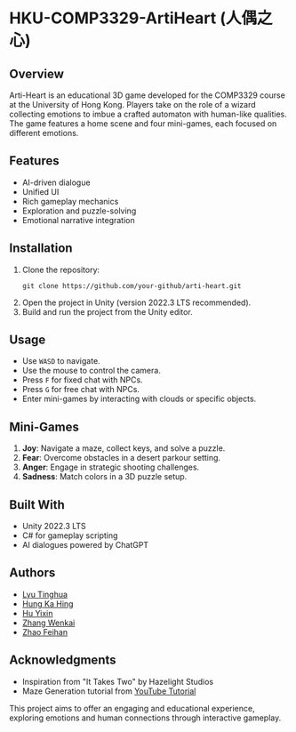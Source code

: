 # HKU-COMP3329-ArtiHeart (人偶之心)

## Overview
Arti-Heart is an educational 3D game developed for the COMP3329 course at the University of Hong Kong. Players take on the role of a wizard collecting emotions to imbue a crafted automaton with human-like qualities. The game features a home scene and four mini-games, each focused on different emotions.

## Features
- AI-driven dialogue
- Unified UI
- Rich gameplay mechanics
- Exploration and puzzle-solving
- Emotional narrative integration

## Installation
1. Clone the repository:
   ```
   git clone https://github.com/your-github/arti-heart.git
   ```
2. Open the project in Unity (version 2022.3 LTS recommended).
3. Build and run the project from the Unity editor.

## Usage
- Use `WASD` to navigate.
- Use the mouse to control the camera.
- Press `F` for fixed chat with NPCs.
- Press `G` for free chat with NPCs.
- Enter mini-games by interacting with clouds or specific objects.

## Mini-Games
1. **Joy**: Navigate a maze, collect keys, and solve a puzzle.
2. **Fear**: Overcome obstacles in a desert parkour setting.
3. **Anger**: Engage in strategic shooting challenges.
4. **Sadness**: Match colors in a 3D puzzle setup.

## Built With
- Unity 2022.3 LTS
- C# for gameplay scripting
- AI dialogues powered by ChatGPT

## Authors
- [Lyu Tinghua](https://github.com/AryaLyu)
- [Hung Ka Hing](https://github.com/henryyy-hung)
- [Hu Yixin](https://github.com/chron1kle)
- [Zhang Wenkai](https://github.com/wk-zhang)
- [Zhao Feihan](https://github.com/christofyzhao)

## Acknowledgments
- Inspiration from "It Takes Two" by Hazelight Studios
- Maze Generation tutorial from [YouTube Tutorial](https://www.youtube.com/watch?v=_aeYq5BmDMg)

This project aims to offer an engaging and educational experience, exploring emotions and human connections through interactive gameplay.
